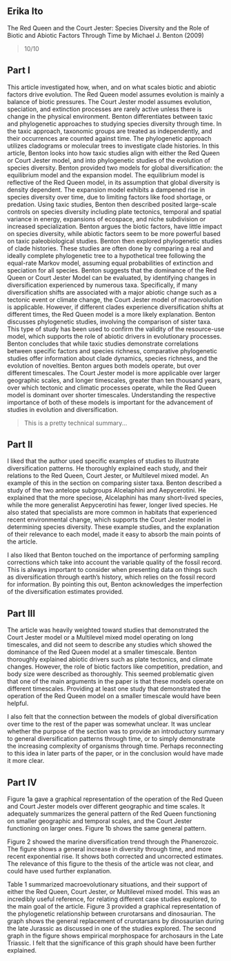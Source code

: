 ## Erika Ito
The Red Queen and the Court Jester: Species Diversity and the Role of Biotic and Abiotic Factors Through Time
by Michael J. Benton (2009)

> 10/10

## Part I

This article investigated how, when, and on what scales biotic and abiotic factors drive evolution. The Red Queen model assumes evolution is mainly a balance of biotic pressures. The Court Jester model assumes evolution, speciation, and extinction processes are rarely active unless there is change in the physical environment. Benton differentiates between taxic and phylogenetic approaches to studying species diversity through time. In the taxic approach, taxonomic groups are treated as independently, and their occurrences are counted against time. The phylogenetic approach utilizes cladograms or molecular trees to investigate clade histories. In this article, Benton looks into how taxic studies align with either the Red Queen or Court Jester model, and into phylogenetic studies of the evolution of species diversity. Benton provided two models for global diversification: the equilibrium model and the expansion model. The equilibrium model is reflective of the Red Queen model, in its assumption that global diversity is density dependent. The expansion model exhibits a dampened rise in species diversity over time, due to limiting factors like food shortage, or predation. Using taxic studies, Benton then described posited large-scale controls on species diversity including plate tectonics, temporal and spatial variance in energy, expansions of ecospace, and niche subdivision or increased specialization. Benton argues the biotic factors, have little impact on species diversity, while abiotic factors seem to be more powerful based on taxic paleobiological studies. Benton then explored phylogenetic studies of clade histories. These studies are often done by comparing a real and ideally complete phylogenetic tree to a hypothetical tree following the equal-rate Markov model, assuming equal probabilities of extinction and speciation for all species. Benton suggests that the dominance of the Red Queen or Court Jester Model can be evaluated, by identifying changes in diversification experienced by numerous taxa. Specifically, if many diversification shifts are associated with a major abiotic change such as a tectonic event or climate change, the Court Jester model of macroevolution is applicable. However, if different clades experience diversification shifts at different times, the Red Queen model is a more likely explanation. Benton discusses phylogenetic studies, involving the comparison of sister taxa. This type of study has been used to confirm the validity of the resource-use model, which supports the role of abiotic drivers in evolutionary processes. Benton concludes that while taxic studies demonstrate correlations between specific factors and species richness, comparative phylogenetic studies offer information about clade dynamics, species richness, and the evolution of novelties. Benton argues both models operate, but over different timescales. The Court Jester model is more applicable over larger geographic scales, and longer timescales, greater than ten thousand years, over which tectonic and climatic processes operate, while the Red Queen model is dominant over shorter timescales. Understanding the respective importance of both of these models is important for the advancement of studies in evolution and diversification.

> This is a pretty technical summary...

## Part II

I liked that the author used specific examples of studies to illustrate diversification patterns. He thoroughly explained each study, and their relations to the Red Queen, Court Jester, or Multilevel mixed model. An example of this in the section on comparing sister taxa. Benton described a study of the two antelope subgroups Alcelaphini and Aepycerotini. He explained that the more speciose, Alcelaphini has many short-lived species, while the more generalist Aepycerotini has fewer, longer lived species. He also stated that specialists are more common in habitats that experienced recent environmental change, which supports the Court Jester model in determining species diversity. These example studies, and the explanation of their relevance to each model, made it easy to absorb the main points of the article.

I also liked that Benton touched on the importance of performing sampling corrections which take into account the variable quality of the fossil record. This is always important to consider when presenting data on things such as diversification through earth’s history, which relies on the fossil record for information. By pointing this out, Benton acknowledges the imperfection of the diversification estimates provided.

## Part III

The article was heavily weighted toward studies that demonstrated the Court Jester model or a Multilevel mixed model operating on long timescales, and did not seem to describe any studies which showed the dominance of the Red Queen model at a smaller timescale. Benton thoroughly explained abiotic drivers such as plate tectonics, and climate changes. However, the role of biotic factors like competition, predation, and body size were described as thoroughly. This seemed problematic given that one of the main arguments in the paper is that these models operate on different timescales. Providing at least one study that demonstrated the operation of the Red Queen model on a smaller timescale would have been helpful. 

I also felt that the connection between the models of global diversification over time to the rest of the paper was somewhat unclear. It was unclear whether the purpose of the section was to provide an introductory summary to general diversification patterns through time, or to simply demonstrate the increasing complexity of organisms through time. Perhaps reconnecting to this idea in later parts of the paper, or in the conclusion would have made it more clear.

## Part IV 

Figure 1a gave a graphical representation of the operation of the Red Queen and Court Jester models over different geographic and time scales. It adequately summarizes the general pattern of the Red Queen functioning on smaller geographic and temporal scales, and the Court Jester functioning on larger ones. Figure 1b shows the same general pattern.

Figure 2 showed the marine diversification trend through the Phanerozoic. The figure shows a general increase in diversity through time, and more recent exponential rise. It shows both corrected and uncorrected estimates. The relevance of this figure to the thesis of the article was not clear, and could have used further explanation.

Table 1 summarized macroevolutionary situations, and their support of either the Red Queen, Court Jester, or Multilevel mixed model. This was an incredibly useful reference, for relating different case studies explored, to the main goal of the article. 
      Figure 3 provided a graphical representation of the phylogenetic relationship between crurotarsans and dinosaurian. The graph shows the general replacement of crurotarsans by dinosaurian during the late Jurassic as discussed in one of the studies explored. The second graph in the figure shows empirical morphospace for archosaurs in the Late Triassic. I felt that the significance of this graph should have been further explained. 
